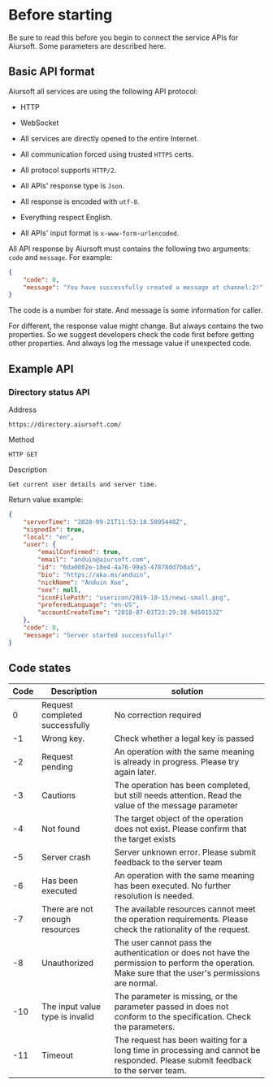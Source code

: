 # Before starting

Be sure to read this before you begin to connect the service APIs for Aiursoft. Some parameters are described here.

## Basic API format

Aiursoft all services are using the following API protocol:

* HTTP
* WebSocket

* All services are directly opened to the entire Internet.
* All communication forced using trusted `HTTPS` certs.
* All protocol supports `HTTP/2`.
* All APIs' response type is `Json`.
* All response is encoded with `utf-8`.
* Everything respect English.
* All APIs' input format is `x-www-form-urlencoded`.

All API response by Aiursoft must contains the following two arguments: `code` and `message`. For example:

```json
{
    "code": 0,
    "message": "You have successfully created a message at channel:2!"
}
```

The code is a number for state. And message is some information for caller.

For different, the response value might change. But always contains the two properties. So we suggest developers check the code first before getting other properties. And always log the message value if unexpected code.

## Example API

### Directory status API

Address

    https://directory.aiursoft.com/

Method

    HTTP GET

Description

    Get current user details and server time.

Return value example:

```json
{
    "serverTime": "2020-09-21T11:53:18.5895448Z",
    "signedIn": true,
    "local": "en",
    "user": {
        "emailConfirmed": true,
        "email": "anduin@aiursoft.com",
        "id": "6da0802e-18e4-4a76-99a5-47878dd7b8a5",
        "bio": "https://aka.ms/anduin",
        "nickName": "Anduin Xue",
        "sex": null,
        "iconFilePath": "usericon/2019-10-15/newi-small.png",
        "preferedLanguage": "en-US",
        "accountCreateTime": "2018-07-03T23:29:38.9450153Z"
    },
    "code": 0,
    "message": "Server started successfully!"
}
```

## Code states

| Code        | Description    |  solution  |
|--|--|--|
|0 | Request completed successfully | No correction required
|-1 | Wrong key. | Check whether a legal key is passed
|-2 | Request pending | An operation with the same meaning is already in progress. Please try again later.
|-3 | Cautions | The operation has been completed, but still needs attention. Read the value of the message parameter
|-4 | Not found | The target object of the operation does not exist. Please confirm that the target exists
|-5 | Server crash | Server unknown error. Please submit feedback to the server team
|-6 | Has been executed | An operation with the same meaning has been executed. No further resolution is needed.
|-7 | There are not enough resources | The available resources cannot meet the operation requirements. Please check the rationality of the request.
|-8 | Unauthorized | The user cannot pass the authentication or does not have the permission to perform the operation. Make sure that the user's permissions are normal.
|-10 | The input value type is invalid | The parameter is missing, or the parameter passed in does not conform to the specification. Check the parameters.
|-11 | Timeout | The request has been waiting for a long time in processing and cannot be responded. Please submit feedback to the server team.
